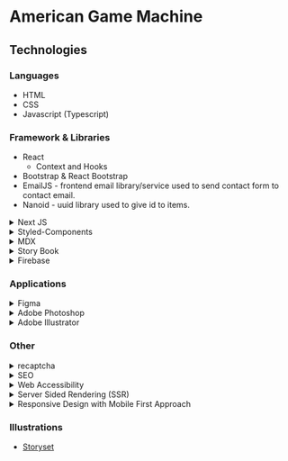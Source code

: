 # American Game Machine

## Technologies

### Languages

- HTML
- CSS
- Javascript (Typescript)

### Framework & Libraries

- React
  - Context and Hooks
- Bootstrap & React Bootstrap
- EmailJS - frontend email library/service used to send contact form to contact email.
- Nanoid - uuid library used to give id to items.

<details>
  <summary>
    Next JS
  </summary>
  
</details>

<details>
  <summary>
    Styled-Components
  </summary>
  <p>
    Used Styled-Components utilized to stylize each components, pages and layouts. 
  </p>
    <p>
    Extended with React-Bootstrap library.
  </p>
  <p>
    Props were passed into nav link to toggle active state.
  </p>
  <p>
    createGlobalStyle was used to add global styling.
  </p>
  <p>
    withTheme and ThemeProvider were used to switch between theme and dark theme.
  </p> 
</details>

<details>
  <summary>
   MDX
  </summary>
  <p>
    A React Library that integrates with Markdown
  </p>
</details>

<details>
  <summary>
    Story Book
  </summary>
  
</details>

<details>
  <summary>
   Firebase
  </summary>
  
</details>

### Applications

<details>
  <summary>
    Figma
  </summary>
  
</details>
<details>
  <summary>
    Adobe Photoshop
  </summary>
  
</details>
<details>
  <summary>
    Adobe Illustrator
  </summary>
  
</details>

### Other

<details>
  <summary>
    recaptcha
  </summary>
  
</details>

<details>
  <summary>
    SEO
  </summary>
  
</details>

<details>
  <summary>
    Web Accessibility
  </summary>
  
</details>

<details>
  <summary>
    Server Sided Rendering (SSR)
  </summary>
  
</details>

<details>
  <summary>
    Responsive Design with Mobile First Approach
  </summary>
  
</details>

### Illustrations

- [Storyset](https://storyset.com/)
